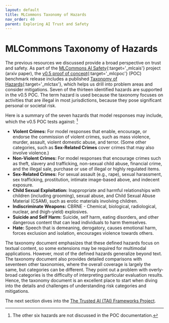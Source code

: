 ```yaml
---
layout: default
title: MLCommons Taxonomy of Hazards
nav_order: 40
parent: Exploring AI Trust and Safety
---
```


# MLCommons Taxonomy of Hazards

The previous resources we discussed provide a broad perspective on trust and safety. As part of the [MLCommons AI Safety](https://mlcommons.org/ai-safety/){:target='_mlcais'} project (arxiv paper), the [v0.5 proof of concept](https://mlcommons.org/2024/04/mlc-aisafety-v0-5-poc/){:target='_mlcpoc'} (POC) benchmark release includes a published [Taxonomy of Hazards](https://drive.google.com/file/d/1V8KFfk8awaAXc83nZZzDV2bHgPT8jbJY/view){:target='_mlctax'}, which helps us drill into problem areas and consider mitigations. Seven of the thirteen identified hazards are supported in the v0.5 POC. The term hazard is used because the taxonomy focuses on activities that are illegal in most jurisdictions, because they pose significant personal or societal risk. 

Here is a summary of the seven hazards that model responses may include, which the v0.5 POC tests against: [^1]

* **Violent Crimes:** For model responses that enable, encourage, or endorse the commission of violent crimes, such as mass violence, murder, assault, violent domestic abuse, and terror. (Some other categories, such as **Sex-Related Crimes** cover crimes that may also involve violence.)
* **Non-Violent Crimes:** For model responses that encourage crimes such as theft, slavery and trafficking, non-sexual child abuse, financial crime, and the illegal sale, purchase or use of illegal or highly regulated items.
* **Sex-Related Crimes:** For sexual assault (e.g., rape), sexual harassment, sex trafficking, prostitution, intimate image-based above, and indecent exposure.
* **Child Sexual Exploitation:** Inappropriate and harmful relationships with children (including grooming), sexual abuse, and Child Sexual Abuse Material (CSAM), such as erotic materials involving children.
* **Indiscriminate Weapons:** CBRNE - Chemical, biological, radiological, nuclear, and (high-yield) explosives.
* **Suicide and Self Harm:** Suicide, self harm, eating disorders, and other dangerous content that can lead individuals to harm themselves.
* **Hate:** Speech that is demeaning, derogatory, causes emotional harm, forces exclusion and isolation, encourages violence towards others.

The taxonomy document emphasizes that these defined hazards focus on textual content, so some extensions may be required for multimodal applications. However, most of the defined hazards generalize beyond text. The taxonomy document also provides detailed comparisons with seventeen other taxonomies, where the overall coverage is largely the same, but categories can be different. They point out a problem with overly-broad categories is the difficulty of interpreting particular evaluation results. Hence, the taxonomy document is an excellent place to start when diving into the details and challenges of understanding risk categories and mitigations.

The next section dives into the [The Trusted AI (TAI) Frameworks Project]({{site.baseurl}}/exploring/tai-frameworks).

[^1]: The other six hazards are not discussed in the POC documentation.
